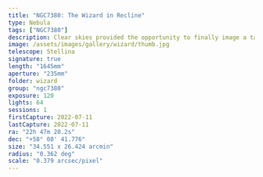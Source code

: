 ```yaml
---
title: "NGC7380: The Wizard in Recline"
type: Nebula
tags: ["NGC7380"]
description: Clear skies provided the opportunity to finally image a target that's been blocked by trees most of this year. I was able to image all night, but despite the warmer weather I lost some time due to dew forming on my lens (I was lazy and didn't set up the dew heater). This is the Wizard Nebula and you can probably tell why. Imaged mainly in Hydrogen alpha with a few broadband captures for stars.
image: /assets/images/gallery/wizard/thumb.jpg
telescope: Stellina
signature: true
length: "1645mm"
aperture: "235mm"
folder: wizard
group: "ngc7380"
exposure: 120
lights: 64
sessions: 1
firstCapture: 2022-07-11
lastCapture: 2022-07-11
ra: "22h 47m 20.2s"
dec: "+58° 08' 41.776"
size: "34.551 x 26.424 arcmin"
radius: "0.362 deg"
scale: "0.379 arcsec/pixel"
---
```

